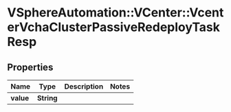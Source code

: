 # VSphereAutomation::VCenter::VcenterVchaClusterPassiveRedeployTaskResp

## Properties
Name | Type | Description | Notes
------------ | ------------- | ------------- | -------------
**value** | **String** |  | 


